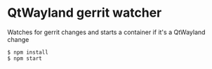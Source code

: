 # QtWayland gerrit watcher

Watches for gerrit changes and starts a container if it's a QtWayland change

    $ npm install
    $ npm start
